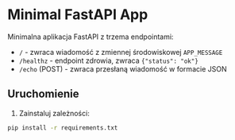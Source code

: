 # Minimal FastAPI App

Minimalna aplikacja FastAPI z trzema endpointami:

- `/` - zwraca wiadomość z zmiennej środowiskowej `APP_MESSAGE`
- `/healthz` - endpoint zdrowia, zwraca `{"status": "ok"}`
- `/echo` (POST) - zwraca przesłaną wiadomość w formacie JSON

## Uruchomienie

1. Zainstaluj zależności:
```bash
pip install -r requirements.txt